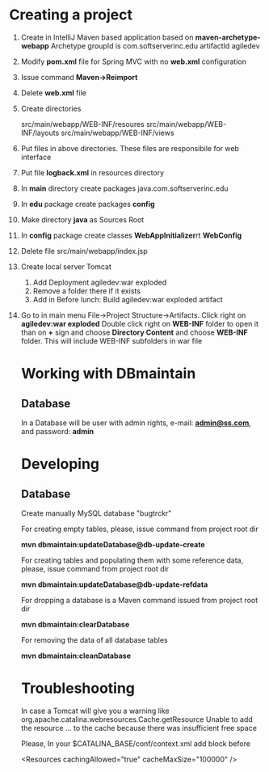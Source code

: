 # Creating a project

1. Create in IntelliJ Maven based application based on **maven-archetype-webapp**  Archetype
 groupId is com.softserverinc.edu
 artifactId  agiledev

1. Modify **pom.xml** file for Spring MVC with no **web.xml** configuration

1. Issue command **Maven->Reimport**

1. Delete **web.xml** file

1. Create directories

      src/main/webapp/WEB-INF/resoures
      src/main/webapp/WEB-INF/layouts
      src/main/webapp/WEB-INF/views

1. Put files in above directories. These files are responsibile for web interface

1. Put file **logback.xml** in resources directory

1. In **main** directory create packages  java.com.softserverinc.edu

1. In **edu** package create packages
      **config**

1. Make directory **java**  as Sources Root

1. In **config** package create classes
     **WebAppInitializer**rt
     **WebConfig**
     
1. Delete file src/main/webapp/index.jsp

1. Create local server Tomcat
    1. Add Deployment agiledev:war exploded
	1. Remove a folder there if it exists
	1. Add in Before lunch: Build agiledev:war exploded artifact

1. Go to in main menu  File->Project Structure->Artifacts.
   Click right on **agiledev:war exploded**
   Double click right on **WEB-INF** folder to open it than on **+** sign and choose **Directory Content** and choose **WEB-INF** folder. This will include WEB-INF subfolders in war file
   
   # Working with DBmaintain
   
   ## Database
   
   In a Database will be user with admin rights, e-mail:  **admin@ss.com**, and password:  **admin**
   
   
   # Developing
   
   ## Database

   Create manually MySQL database "bugtrckr"
   
   For creating empty tables, please, issue command from project root dir
   
   **mvn dbmaintain:updateDatabase@db-update-create**
   
   For creating tables and populating them with some reference data, please, issue command from project root dir
   
   **mvn dbmaintain:updateDatabase@db-update-refdata**
   
   For dropping a database is a Maven command issued from project root dir
   
   **mvn dbmaintain:clearDatabase**
   
   For removing the data of all database tables
   
   **mvn dbmaintain:cleanDatabase**
   
   
   # Troubleshooting
   
   In case a Tomcat will give you a warning like org.apache.catalina.webresources.Cache.getResource Unable to add the resource ... to the cache because there was insufficient free space
   
   Please, In your $CATALINA_BASE/conf/context.xml add block before </Context>
   
   &lt;Resources cachingAllowed="true" cacheMaxSize="100000" /&gt;
